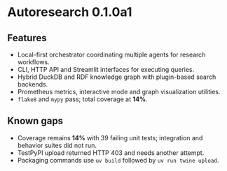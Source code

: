 # Autoresearch 0.1.0a1

## Features

- Local-first orchestrator coordinating multiple agents for research workflows.
- CLI, HTTP API and Streamlit interfaces for executing queries.
- Hybrid DuckDB and RDF knowledge graph with plugin-based search backends.
- Prometheus metrics, interactive mode and graph visualization utilities.
- `flake8` and `mypy` pass; total coverage at **14%**.

## Known gaps

- Coverage remains **14%** with 39 failing unit tests; integration and
  behavior suites did not run.
- TestPyPI upload returned HTTP 403 and needs another attempt.
- Packaging commands use `uv build` followed by `uv run twine upload`.
